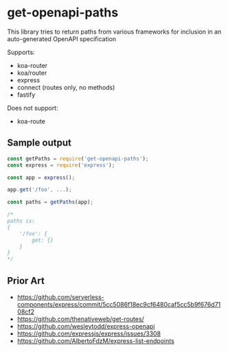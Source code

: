 # get-openapi-paths

This library tries to return paths from various frameworks for inclusion in an auto-generated OpenAPI specification

Supports:

- koa-router
- koa/router
- express
- connect (routes only, no methods)
- fastify

Does not support:

- koa-route


## Sample output

```js
const getPaths = require('get-openapi-paths');
const express = require('express');

const app = express();

app.get('/foo', ...);

const paths = getPaths(app);

/*
paths is:
{
    '/foo': {
        get: {}
    }
}
*/
```

## Prior Art

- https://github.com/serverless-components/express/commit/5cc5086f18ec9cf6480caf5cc5b9f676d7108cf2
- https://github.com/thenativeweb/get-routes/
- https://github.com/wesleytodd/express-openapi
- https://github.com/expressjs/express/issues/3308
- https://github.com/AlbertoFdzM/express-list-endpoints
